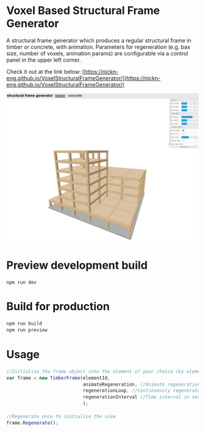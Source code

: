 # Voxel Based Structural Frame Generator

A structural frame generator which produces a regular structural frame in timber or concrete, with animation.
Parameters for regeneration (e.g. bax size, number of voxels, animation params) are configurable via a control panel in the upper left corner.

Check it out at the link below:
[https://nickn-eng.github.io/VoxelStructuralFrameGenerator/](https://nickn-eng.github.io/VoxelStructuralFrameGenerator/)

![Alt text for the image](./images/generatorImage.png)

# Preview development build

```
npm run dev
```


# Build for production

```bash
npm run build
npm run preview
```

# Usage

```typescript
//Initialise the frame object into the element of your choice (by elementId)
var frame = new TimberFrame(elementId,
                            animateRegeneration, //Animate regeneration or not? (default true) 
                            regenerationLoop, //Continuously regenerate after an time interval (default true) 
                            regenerationInterval //Time interval in seconds for regeneration (default 5s)
                            );

//Regenerate once to initialise the view
frame.Regenerate();
```
